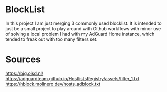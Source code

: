 # BlockList

In this project I am just merging 3 commonly used blocklist. It is intended to just be a small project to play around with Github workflows
with minor use of solving a local problem I had with my AdGuard Home instance, which tended to freak out with too many filters set.

# Sources
https://big.oisd.nl/
https://adguardteam.github.io/HostlistsRegistry/assets/filter_1.txt
https://hblock.molinero.dev/hosts_adblock.txt
